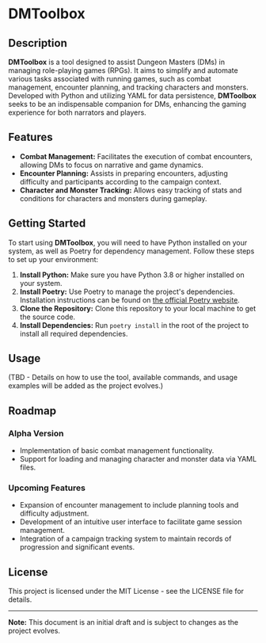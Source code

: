 # DMToolbox

## Description

**DMToolbox** is a tool designed to assist Dungeon Masters (DMs) in managing role-playing games (RPGs). It aims to simplify and automate various tasks associated with running games, such as combat management, encounter planning, and tracking characters and monsters. Developed with Python and utilizing YAML for data persistence, **DMToolbox** seeks to be an indispensable companion for DMs, enhancing the gaming experience for both narrators and players.

## Features

- **Combat Management:** Facilitates the execution of combat encounters, allowing DMs to focus on narrative and game dynamics.
- **Encounter Planning:** Assists in preparing encounters, adjusting difficulty and participants according to the campaign context.
- **Character and Monster Tracking:** Allows easy tracking of stats and conditions for characters and monsters during gameplay.

## Getting Started

To start using **DMToolbox**, you will need to have Python installed on your system, as well as Poetry for dependency management. Follow these steps to set up your environment:

1. **Install Python:** Make sure you have Python 3.8 or higher installed on your system.
2. **Install Poetry:** Use Poetry to manage the project's dependencies. Installation instructions can be found on [the official Poetry website](https://python-poetry.org/docs/).
3. **Clone the Repository:** Clone this repository to your local machine to get the source code.
4. **Install Dependencies:** Run `poetry install` in the root of the project to install all required dependencies.

## Usage

(TBD - Details on how to use the tool, available commands, and usage examples will be added as the project evolves.)

## Roadmap

### Alpha Version
- Implementation of basic combat management functionality.
- Support for loading and managing character and monster data via YAML files.

### Upcoming Features
- Expansion of encounter management to include planning tools and difficulty adjustment.
- Development of an intuitive user interface to facilitate game session management.
- Integration of a campaign tracking system to maintain records of progression and significant events.

## License

This project is licensed under the MIT License - see the LICENSE file for details.

---

**Note:** This document is an initial draft and is subject to changes as the project evolves.

